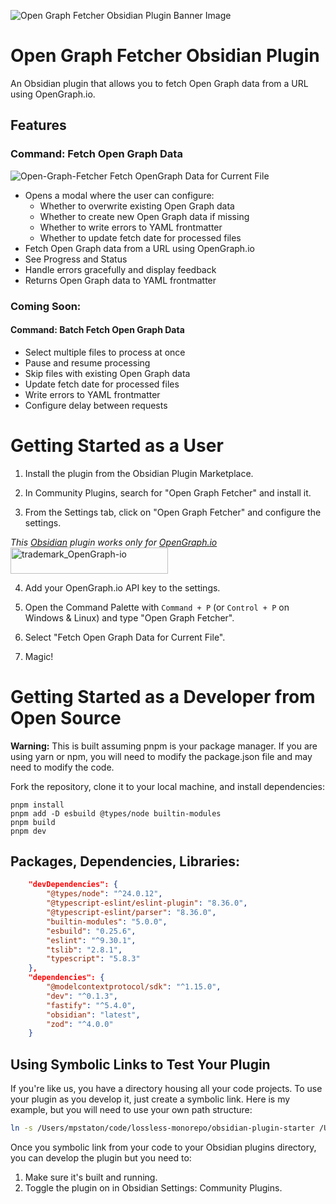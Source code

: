 ![Open Graph Fetcher Obsidian Plugin Banner Image](https://i.imgur.com/0v6sPkv.png)

# Open Graph Fetcher Obsidian Plugin

An Obsidian plugin that allows you to fetch Open Graph data from a URL using OpenGraph.io.

## Features

### Command: Fetch Open Graph Data
![Open-Graph-Fetcher Fetch OpenGraph Data for Current File](https://github.com/user-attachments/assets/19ad9691-74d0-4b6e-b4ce-3abb3adea407)

- Opens a modal where the user can configure:
    - Whether to overwrite existing Open Graph data
    - Whether to create new Open Graph data if missing
    - Whether to write errors to YAML frontmatter
    - Whether to update fetch date for processed files
- Fetch Open Graph data from a URL using OpenGraph.io
- See Progress and Status
- Handle errors gracefully and display feedback
- Returns Open Graph data to YAML frontmatter

### Coming Soon:

#### Command: Batch Fetch Open Graph Data

- Select multiple files to process at once
- Pause and resume processing
- Skip files with existing Open Graph data
- Update fetch date for processed files
- Write errors to YAML frontmatter
- Configure delay between requests

# Getting Started as a User

1. Install the plugin from the Obsidian Plugin Marketplace.

2. In Community Plugins, search for "Open Graph Fetcher" and install it.

3. From the Settings tab, click on "Open Graph Fetcher" and configure the settings.

_This [Obsidian](https://obsidian.md/) plugin works only for [OpenGraph.io](https://opengraph.io/)_
<a href="https://opengraph.io/"><img width="252" height="42" alt="trademark_OpenGraph-io" src="https://github.com/user-attachments/assets/08797db6-8fe7-4ced-a4fe-2ad4df79c26a" /></a>

4. Add your OpenGraph.io API key to the settings.

5. Open the Command Palette with `Command + P` (or `Control + P` on Windows & Linux) and type "Open Graph Fetcher".

6. Select "Fetch Open Graph Data for Current File".

7. Magic!

# Getting Started as a Developer from Open Source

**Warning:** This is built assuming pnpm is your package manager. If you are using yarn or npm, you will need to modify the package.json file and may need to modify the code.

Fork the repository, clone it to your local machine, and install dependencies:

```
pnpm install
pnpm add -D esbuild @types/node builtin-modules
pnpm build
pnpm dev
```

## Packages, Dependencies, Libraries:

```json
	"devDependencies": {
		"@types/node": "^24.0.12",
		"@typescript-eslint/eslint-plugin": "8.36.0",
		"@typescript-eslint/parser": "8.36.0",
		"builtin-modules": "5.0.0",
		"esbuild": "0.25.6",
		"eslint": "^9.30.1",
		"tslib": "2.8.1",
		"typescript": "5.8.3"
	},
	"dependencies": {
		"@modelcontextprotocol/sdk": "^1.15.0",
		"dev": "^0.1.3",
		"fastify": "^5.4.0",
		"obsidian": "latest",
		"zod": "^4.0.0"
	}
```

## Using Symbolic Links to Test Your Plugin

If you're like us, you have a directory housing all your code projects. To use your plugin as you develop it, just create a symbolic link. Here is my example, but you will need to use your own path structure:

```bash
ln -s /Users/mpstaton/code/lossless-monorepo/obsidian-plugin-starter /Users/mpstaton/content-md/lossless/.obsidian/plugins/
```

Once you symbolic link from your code to your Obsidian plugins directory, you can develop the plugin but you need to:
1. Make sure it's built and running.
2. Toggle the plugin on in Obsidian Settings: Community Plugins. 